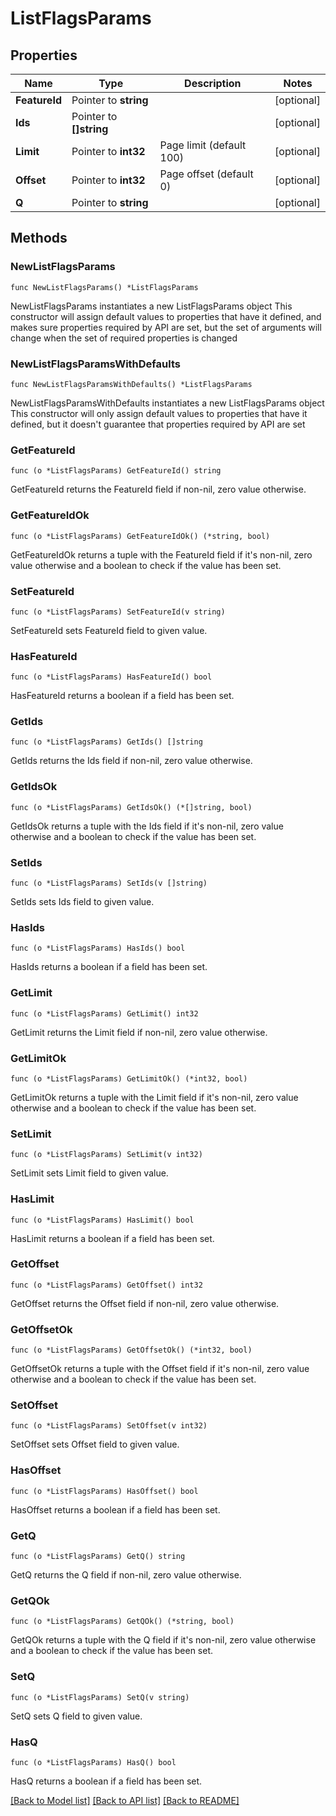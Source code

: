 # ListFlagsParams

## Properties

Name | Type | Description | Notes
------------ | ------------- | ------------- | -------------
**FeatureId** | Pointer to **string** |  | [optional] 
**Ids** | Pointer to **[]string** |  | [optional] 
**Limit** | Pointer to **int32** | Page limit (default 100) | [optional] 
**Offset** | Pointer to **int32** | Page offset (default 0) | [optional] 
**Q** | Pointer to **string** |  | [optional] 

## Methods

### NewListFlagsParams

`func NewListFlagsParams() *ListFlagsParams`

NewListFlagsParams instantiates a new ListFlagsParams object
This constructor will assign default values to properties that have it defined,
and makes sure properties required by API are set, but the set of arguments
will change when the set of required properties is changed

### NewListFlagsParamsWithDefaults

`func NewListFlagsParamsWithDefaults() *ListFlagsParams`

NewListFlagsParamsWithDefaults instantiates a new ListFlagsParams object
This constructor will only assign default values to properties that have it defined,
but it doesn't guarantee that properties required by API are set

### GetFeatureId

`func (o *ListFlagsParams) GetFeatureId() string`

GetFeatureId returns the FeatureId field if non-nil, zero value otherwise.

### GetFeatureIdOk

`func (o *ListFlagsParams) GetFeatureIdOk() (*string, bool)`

GetFeatureIdOk returns a tuple with the FeatureId field if it's non-nil, zero value otherwise
and a boolean to check if the value has been set.

### SetFeatureId

`func (o *ListFlagsParams) SetFeatureId(v string)`

SetFeatureId sets FeatureId field to given value.

### HasFeatureId

`func (o *ListFlagsParams) HasFeatureId() bool`

HasFeatureId returns a boolean if a field has been set.

### GetIds

`func (o *ListFlagsParams) GetIds() []string`

GetIds returns the Ids field if non-nil, zero value otherwise.

### GetIdsOk

`func (o *ListFlagsParams) GetIdsOk() (*[]string, bool)`

GetIdsOk returns a tuple with the Ids field if it's non-nil, zero value otherwise
and a boolean to check if the value has been set.

### SetIds

`func (o *ListFlagsParams) SetIds(v []string)`

SetIds sets Ids field to given value.

### HasIds

`func (o *ListFlagsParams) HasIds() bool`

HasIds returns a boolean if a field has been set.

### GetLimit

`func (o *ListFlagsParams) GetLimit() int32`

GetLimit returns the Limit field if non-nil, zero value otherwise.

### GetLimitOk

`func (o *ListFlagsParams) GetLimitOk() (*int32, bool)`

GetLimitOk returns a tuple with the Limit field if it's non-nil, zero value otherwise
and a boolean to check if the value has been set.

### SetLimit

`func (o *ListFlagsParams) SetLimit(v int32)`

SetLimit sets Limit field to given value.

### HasLimit

`func (o *ListFlagsParams) HasLimit() bool`

HasLimit returns a boolean if a field has been set.

### GetOffset

`func (o *ListFlagsParams) GetOffset() int32`

GetOffset returns the Offset field if non-nil, zero value otherwise.

### GetOffsetOk

`func (o *ListFlagsParams) GetOffsetOk() (*int32, bool)`

GetOffsetOk returns a tuple with the Offset field if it's non-nil, zero value otherwise
and a boolean to check if the value has been set.

### SetOffset

`func (o *ListFlagsParams) SetOffset(v int32)`

SetOffset sets Offset field to given value.

### HasOffset

`func (o *ListFlagsParams) HasOffset() bool`

HasOffset returns a boolean if a field has been set.

### GetQ

`func (o *ListFlagsParams) GetQ() string`

GetQ returns the Q field if non-nil, zero value otherwise.

### GetQOk

`func (o *ListFlagsParams) GetQOk() (*string, bool)`

GetQOk returns a tuple with the Q field if it's non-nil, zero value otherwise
and a boolean to check if the value has been set.

### SetQ

`func (o *ListFlagsParams) SetQ(v string)`

SetQ sets Q field to given value.

### HasQ

`func (o *ListFlagsParams) HasQ() bool`

HasQ returns a boolean if a field has been set.


[[Back to Model list]](../README.md#documentation-for-models) [[Back to API list]](../README.md#documentation-for-api-endpoints) [[Back to README]](../README.md)


